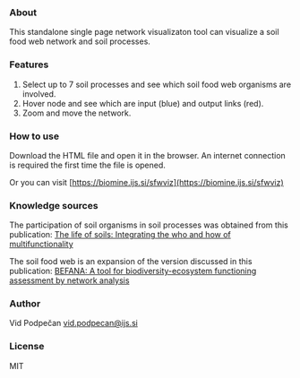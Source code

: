 ### About

This standalone single page network visualizaton tool can visualize a soil food web network and soil processes.

### Features

1. Select up to 7 soil processes and see which soil food web organisms are involved.
2. Hover node and see which are input (blue) and output links (red).
3. Zoom and move the network.


### How to use

Download the HTML file and open it in the browser. An internet connection is required the first time the file is opened.

Or you can visit [https://biomine.ijs.si/sfwviz](https://biomine.ijs.si/sfwviz)



### Knowledge sources

The participation of soil organisms in soil processes was obtained from this publication:
[The life of soils: Integrating the who and how of multifunctionality](https://www.sciencedirect.com/science/article/pii/S0038071722000189)


The soil food web is an expansion of the version discussed in this publication:
[BEFANA: A tool for biodiversity-ecosystem functioning assessment by network analysis](https://www.sciencedirect.com/science/article/pii/S0304380022001739)


### Author

Vid Podpečan <vid.podpecan@ijs.si>


### License
MIT


